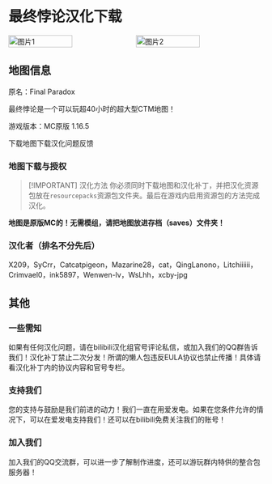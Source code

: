 <script setup>
import ButtonComponent from '../.vitepress/theme/components/ButtonComponent.vue'
</script>

# 最终悖论汉化下载
<div style="display: flex">
  <img src="https://s11.ax1x.com/2024/02/25/pFa1mDg.jpg" style="width:50%" alt="图片1">
  <img src="https://s11.ax1x.com/2024/02/25/pFa1Nb4.jpg" style="width:50%" alt="图片2">
</div>

## 地图信息

原名：Final Paradox

最终悖论是一个可以玩超40小时的超大型CTM地图！

游戏版本：MC原版 1.16.5

<div style="display: flex;">
  <ButtonComponent link="https://www.mediafire.com/file/l6el23bvw6mrye1/Final_Paradox_v1.0.18.zip/file">下载地图</ButtonComponent>
  <ButtonComponent buttonClass='button2' link="https://vmhanhuazu.lanzouy.com/s/fp-vmct-cn">下载汉化</ButtonComponent>
  <ButtonComponent buttonClass='button3' link="https://vm-comment.pp.ua/posts/39967.html">问题反馈</ButtonComponent>
</div>


### 地图下载与授权

> [!IMPORTANT] 汉化方法
> 你必须同时下载地图和汉化补丁，并把汉化资源包放在`resourcepacks`资源包文件夹。最后在游戏内启用资源包的方法完成汉化。

**地图是原版MC的！无需模组，请把地图放进存档（saves）文件夹！**

### 汉化者（排名不分先后）

X209，SyCrr，Catcatpigeon，Mazarine28，cat，QingLanono，Litchiiiiii，Crimvael0，ink5897，Wenwen-lv，WsLhh，xcby-jpg

## 其他
### 一些需知
如果有任何汉化问题，请在bilibili汉化组官号评论私信，或加入我们的QQ群告诉我们！汉化补丁禁止二次分发！所谓的懒人包违反EULA协议也禁止传播！具体请看汉化补丁内的协议内容和官号专栏。

### 支持我们
您的支持与鼓励是我们前进的动力！我们一直在用爱发电。如果在您条件允许的情况下，可以在爱发电支持我们！还可以在bilibili免费关注我们的账号！

### 加入我们
加入我们的QQ交流群，可以进一步了解制作进度，还可以游玩群内特供的整合包服务器！